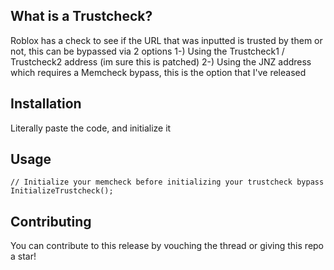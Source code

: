 ## What is a Trustcheck?

Roblox has a check to see if the URL that was inputted is trusted by them or not, this can be bypassed via 2 options
1-) Using the Trustcheck1 / Trustcheck2 address (im sure this is patched)
2-) Using the JNZ address which requires a Memcheck bypass, this is the option that I've released

## Installation

Literally paste the code, and initialize it

## Usage

```
// Initialize your memcheck before initializing your trustcheck bypass
InitializeTrustcheck();
```

## Contributing
You can contribute to this release by vouching the thread or giving this repo a star!
